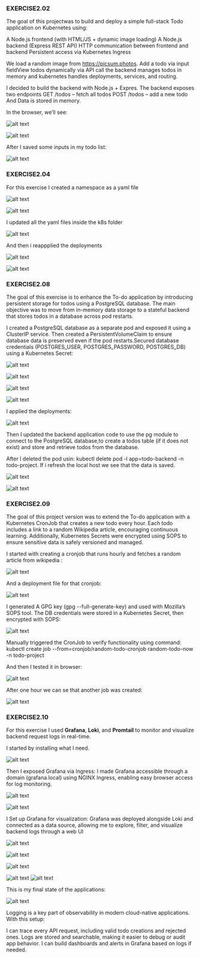 
### EXERCISE2.02

The goal of this projectwas to build and deploy a simple full-stack Todo application on Kubernetes using:

A Node.js frontend (with HTML/JS + dynamic image loading)
A Node.js backend (Express REST API)
HTTP communication between frontend and backend
Persistent access via Kubernetes Ingress

We load a random image from https://picsum.photos. Add a todo via input fieldView todos dynamically via API call the backend manages todos in memory and kubernetes handles deployments, services, and routing.

I decided to build the backend  with Node.js + Expres. The backend exposes two endpoints
GET /todos – fetch all todos
POST /todos – add a new todo
And Data is stored in memory.



In the browser, we’ll see:

![alt text](images/image.png)

![alt text](images/image-1.png)

After I saved some inputs in my todo list:

![alt text](images/image-2.png)



### EXERCISE2.04

For this exercise I created a namespace as a yaml file

![alt text](images/image-3.png)

![alt text](images/image-4.png)

I updated all the yaml files inside the k8s folder 

![alt text](images/image-5.png)

And then i reappplied the deployments

![alt text](images/image-6.png)

![alt text](images/image-7.png)


### EXERCISE2.08

The goal of this exercise is to enhance the To-do application by introducing persistent storage for todos using a PostgreSQL database. The main objective was to move from in-memory data storage to a stateful backend that stores todos in a database across pod restarts.

I created a PostgreSQL database as a separate pod and exposed it using a ClusterIP service.
Then created a PersistentVolumeClaim to ensure database data is preserved even if the pod restarts.Secured database credentials (POSTGRES_USER, POSTGRES_PASSWORD, POSTGRES_DB) using a Kubernetes Secret:

![alt text](images/image-8.png)

![alt text](images/image-9.png)

![alt text](images/image-11.png)

![alt text](images/image-12.png)

I applied the deployments:

![alt text](images/image-10.png.png)

Then I updated the backend application code to use the pg module to connect to the PostgreSQL database,to create a todos table (if it does not exist) and store and retrieve todos from the database.



After I deleted the pod usin: kubectl delete pod -l app=todo-backend -n todo-project.
If i refresh the local host we see that the data is saved.

![alt text](images/image-13.png)


![alt text](images/image-14.png)


### EXERCISE2.09

The goal of this project version was to extend the To-do application with a Kubernetes CronJob that creates a new todo every hour. Each todo includes a link to a random Wikipedia article, encouraging continuous learning. Additionally, Kubernetes Secrets were encrypted using SOPS to ensure sensitive data is safely versioned and managed.


I started with creating a cronjob that runs hourly and fetches a random article from wikipedia :

![alt text](images/image-15..png)

And a deployment file for that cronjob:

![alt text](images/image-16.png)


I generated A GPG key (gpg --full-generate-key) and used with Mozilla’s SOPS tool.
The DB credentials were stored in a Kubernetes Secret, then encrypted with SOPS:

![alt text](images/image-17.png)

Manually triggered the CronJob to verify functionality using command: kubectl create job --from=cronjob/random-todo-cronjob random-todo-now -n todo-project

And then I tested it in browser:

![alt text](images/image-18.png)

After one hour we can se that another job was created:

 ![alt text](images/image-19.png)



 ### EXERCISE2.10

 For this exercise I used **Grafana**, **Loki**, and **Promtail** to monitor and visualize backend request logs in real-time.

 I started by installing what I need.

 ![alt text](image.png)

Then I exposed Grafana via Ingress: I made Grafana accessible through a domain (grafana.local) using NGINX Ingress, enabling easy browser access for log monitoring.

 ![alt text](images/image-24.png)

 ![alt text](images/image-20.png)

 I Set up Grafana for visualization: Grafana was deployed alongside Loki and connected as a data source, allowing me to explore, filter, and visualize backend logs through a web UI

 ![alt text](images/image-21.png)


 ![alt text](images/image-22.png)

 ![alt text](images/image-23.png)



![alt text](images/image-26.png)
![alt text](images/image-27.png)

This is my final state of the applications:

 ![alt text](images/image-25.png)


Logging is a key part of observability in modern cloud-native applications. With this setup:

I can trace every API request, including valid todo creations and rejected ones.
Logs are stored and searchable, making it easier to debug or audit app behavior.
I can build dashboards and alerts in Grafana based on logs if needed.